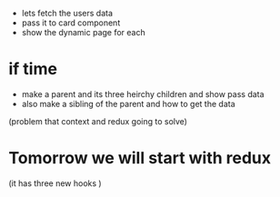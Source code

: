 - lets fetch the users data
- pass it to card component
- show the dynamic page for each

# if time

- make a parent and its three heirchy children and show pass data
- also make a sibling of the parent and how to get the data

(problem that context and redux going to solve)

# Tomorrow we will start with redux

(it has three new hooks )
